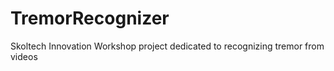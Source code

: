 # TremorRecognizer
Skoltech Innovation Workshop project dedicated to recognizing tremor from videos
